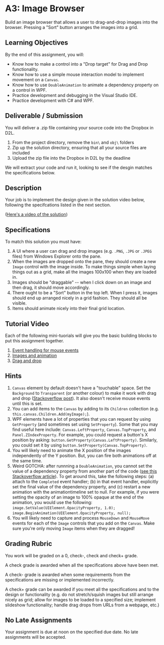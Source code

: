# A3: Image Browser

Build an image browser that allows a user to drag-and-drop images into the browser. Pressing a "Sort" button arranges the images into a grid.

## Learning Objectives

By the end of this assignment, you will:

* Know how to make a control into a "Drop target" for Drag and Drop functionality.
* Know how to use a simple mouse interaction model to implement movement on a `Canvas`.
* Know how to use `DoubleAnimation` to animate a dependency property on a control in WPF.
* Practice development and debugging in the Visual Studio IDE.
* Practice development with C# and WPF.

## Deliverable / Submission

You will deliver a .zip file containing your source code into the Dropbox in D2L.

1. From the project directory, remove the `bin\` and `obj\` folders
2. Zip up the solution directory, ensuring that all your source files are included
3. Upload the zip file into the Dropbox in D2L by the deadline

We will extract your code and run it, looking to see if the desgin matches the specifications below.

## Description

Your job is to implement the design given in the solution video below, following the specifcations listed in the next section. 

([Here's a video of the solution](http://hcitang.org/uploads/Teaching/481-A3-solution.webm))

## Specifications

To match this solution you must have:

1. A UI where a user can drag and drop images (e.g. `.PNG`, `.JPG` or `.JPEG` files) from Windows Explorer onto the pane.
2. When the images are dropped onto the pane, they should create a new `Image` control with the image inside. To make things simple when laying things out as a grid, make all the images 100x100 when they are loaded in.
3. Images should be "draggable" -- when I click down on an image and then drag, it should move accordingly.
4. There ought to be a "Sort" button in the top left. When I press it, images should end up arranged nicely in a grid fashion. They should all be visible.
5. Items should animate nicely into their final grid location.

## Tutorial Video

Each of the following mini-tuorials will give you the basic building blocks to put this assignment together.

1. [Event handling for mouse events](wpf-tutorials/line-drawing.md)
2. [Images and animation](wpf-tutorials/images-and-animation.md)
3. [Drag and drop](wpf-tutorials/drag-and-drop.md)


## Hints

1. `Canvas` element by default doesn't have a "touchable" space. Set the `Background` to `Transparent` (or another colour) to make it work with drag and drop ([Stackoverflow post](https://stackoverflow.com/questions/7762957/why-doesnt-wpf-canvas-alow-drop)). It also doesn't receive mouse events until this is set.
2. You can add items to the `Canvas` by adding to its `Children` collection (e.g. `this.canvas.Children.Add(myImage);`).
3. WPF elements have a lot of properties that you can request by using `GetProperty` (and sometimes set using `SetProperty`). Some that you may find useful here include: `Canvas.LeftProperty`, `Canvas.TopProperty`, and `Panel.ZIndexProperty`. For example, you could request a button's X position by asking: `button.GetProperty(Canvas.LeftProperty)`. Similarly, you could set it by using `button.SetProperty(Canvas.TopProperty)`.
4. You will likely need to animate the X position of the images independently of the Y position. But, you can fire both animations off at the same time.
5. Weird GOTCHA: after runnning a `DoubleAnimation`, you cannot set the value of a dependency property from another part of the code ([see this Stackoverflow article](https://stackoverflow.com/questions/960322/in-wpf-after-doubleanimation-uielement-property-cannot-be-changed)). To get around this, take the following steps: (a) attach to the `Completed` event handler; (b) in that event handler, explicitly set the final value of the dependency property, and (c) restart a new animation with the animationtimeline set to null. For example, if you were setting the opacity of an image to 100% opaque at the end of the animation, you would use the following: `image.SetValue(UIElement.OpacityProperty, 1.0);` `image.BeginAnimation(UIElement.OpacityProperty, null);`
6. You will likely need to capture and process `MouseDown` and `MouseMove` events for each of the `Image` controls that you add on the `Canvas`. Make sure you're only moving `Image` items when they are dragged!

## Grading Rubric

You work will be graded on a 0, check-, check and check+ grade. 

A check grade is awarded when all the specifications above have been met. 

A check- grade is awarded when some requirements from the specifications are missing or implemented incorrectly. 

A check+ grade can be awarded if you meet all the specifications and to the design or functionality (e.g. do not stretch/squish images but still arrange nicely as grid; allow for images to be loaded to a specified size; implement slideshow functionality; handle drag drops from URLs from a webpage, etc.)

## No Late Assignments

Your assignment is due at noon on the specified due date. No late assignments will be accepted.

